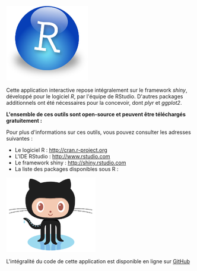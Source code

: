 <img src="../img/bigorb.png" alt="GitHub" style="width: 220px; height: 200px;"/>

Cette application interactive repose intégralement sur le framework *shiny*, développé pour le logiciel *R*, par l'équipe de RStudio. D'autres packages additionnels ont été nécessaires pour la concevoir, dont *plyr* et *ggplot2*.

**L'ensemble de ces outils sont open-source et peuvent être téléchargés gratuitement :**

Pour plus d'informations sur ces outils, vous pouvez consulter les adresses suivantes : 

* Le logiciel R : http://cran.r-project.org
* L'IDE RStudio : http://www.rstudio.com
* Le framework shiny : http://shiny.rstudio.com
* La liste des packages disponibles sous R : 

<img src="../img/octocat.jpg" alt="GitHub" style="width: 240px; height: 200px"/>

L'intégralité du code de cette application est disponible en ligne sur [GitHub](http://github.com/hellvince/TdbApp)
